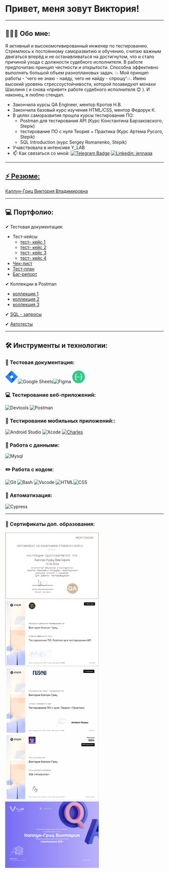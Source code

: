 
# Привет, меня зовут Виктория!

___________________________________________________________________
## 👩🏻‍💻 Обо мне:

Я активный и высокомотивированный инженер по тестированию. Стремлюсь к постоянному саморазвитию и обучению, считаю важным двигаться вперёд и не останавливаться на достигнутом, что и стало причиной ухода с должности судебного исполнителя. В работе предпочитаю принцип честности и открытости. Способна эффективно выполнять большой объем разноплановых задач. 💥 Мой принцип работы - 'чего не знаю - найду, чего не найду - спрошу'💥. Имею высокий уровень стрессоустойчивости, которой позавидуют монахи Шаолиня ( и снова «привет» работе судебного исполнителя 😊 ). И наконец, я люблю стендап.

 * Закончила курсы QA Engineer, ментор Кротов Н.В.
 * Закончила базовый курс изучения HTML/CSS, ментор Федорук К.
 * В целях саморазвития прошла курсы тестирование ПО:
   * Postman для тестирования API (Курс Константина Барзаковского, Stepiк)
   * тестирование ПО с нуля Теория + Практика (Курс Артема Русого, Stepik)
   *  SQL Introduction (курс Sergey Romanenko, Stepik)
 * Учавствовала в интенсиве Y_LAB
 * 📫 Как связаться со мной: <a href="https://t.me/Victoryia_Kaplun_Hryts" rel="nofollow"><img src="https://camo.githubusercontent.com/d0cce4c333c794ff24a06dbecfdbaaa467679f6cd5e0c40a64d8d8f3e7aa033e/68747470733a2f2f696d672e736869656c64732e696f2f62616467652f2d54656c656772616d2d3030383863633f7374796c653d666c61742d737175617265266c6f676f3d54656c656772616d266c6f676f436f6c6f723d7768697465" alt="Telegram Badge" data-canonical-src="https://img.shields.io/badge/-Telegram-0088cc?style=flat-square&amp;logo=Telegram&amp;logoColor=white" style="max-width: 100%;"></a> <a href="https://www.linkedin.com/in/victoryia-kaplun-hryts-qa-engineer/" rel="nofollow"><img src="https://camo.githubusercontent.com/dbffc0d31f25ffd8a78aef1eb26cd3a9bbd77b70e6ca9f0a1984e795fa75047c/68747470733a2f2f696d672e736869656c64732e696f2f62616467652f2d4c696e6b6564496e2d3065373661383f7374796c653d666c61742d737175617265266c6f676f3d4c696e6b6564696e266c6f676f436f6c6f723d7768697465" alt="Linkedin: jennaqa" data-canonical-src="https://img.shields.io/badge/-LinkedIn-0e76a8?style=flat-square&amp;logo=Linkedin&amp;logoColor=white" style="max-width: 100%;">

_____________________________________________________________________
## ⚡ Резюме:
[Каплун-Гриц Виктория Владимировна](https://drive.google.com/file/d/1_3g73L2OZAW_eN4IIK-VS2Eardjb7tH8/view?usp=sharing)

_________________________________________________________________________
 ## 💻 Портфолио:
✔ Тестовая документация:
   * Тест-кейсы
     - [тест- кейс 1](https://docs.google.com/spreadsheets/d/1x5IOOwmeDk8_j8h9JNgat-QDlpWBXn4vRY6Bbt46xGI/edit#gid=1321619541)
     - [тест- кейс 2](https://docs.google.com/spreadsheets/d/1tih1Kef4iCzCyp1H8CpmFzoG2e_4z3B80Hja4hNamwM/edit#gid=0)
     - [тест- кейс 3](https://docs.google.com/spreadsheets/d/1tih1Kef4iCzCyp1H8CpmFzoG2e_4z3B80Hja4hNamwM/edit#gid=1058828992)
     - [тест- кейс 4](https://docs.google.com/spreadsheets/d/1JTO_cAKhlOH5nLGSIjRzvg2fMYmBKjnv/edit?usp=sharing&ouid=112681048725283602554&rtpof=true&sd=true)
   * [Чек-лист](https://docs.google.com/spreadsheets/d/1tih1Kef4iCzCyp1H8CpmFzoG2e_4z3B80Hja4hNamwM/edit#gid=1467047045)
   * [Тест-план](https://docs.google.com/document/d/1McHQyBIy573LE-Gf0O4XJcGtJwlPjqX3/edit?usp=sharing&ouid=112681048725283602554&rtpof=true&sd=true)
   * [Баг-репорт](https://docs.google.com/spreadsheets/d/1tih1Kef4iCzCyp1H8CpmFzoG2e_4z3B80Hja4hNamwM/edit#gid=546735674)
     
✔  Коллекции в Postman
    
   - [коллекция 1](https://www.postman.com/martian-space-106676/workspace/y-lab/collection/29626994-da7eaa73-eca1-4f4b-85e1-280afc715390?action=share&creator=29626994)
   - [коллекция 2](https://elements.getpostman.com/redirect?entityId=29626994-5381b1aa-c728-46bf-a055-0e4dedd004a5&entityType=collection)
   - [коллекция 3](https://www.postman.com/martian-space-106676/workspace/gorest-co-in/collection/29626994-9217f120-3028-451d-b75d-092da3873f83?action=share&source=copy-link&creator=29626994)

✔  [SQL - запросы ](https://github.com/ViktoryiaKaplunHryts/SQL)
  
  ✔ [Автотесты](https://github.com/ViktoryiaKaplunHryts/Autotests)
___________________________________________________________________________________________________________________________________________________
## 🛠 Инструменты и технологии:
### 📁 Тестовая документация:
<img src="https://github.com/qajenna/qajenna/raw/main/icons/Jira.png" title="Jira" alt="Jira" width="40" height="40" style="max-width: 100%;"><img src="https://img.icons8.com/?size=48&id=30461&format=png" title="Google Sheets" alt="Google Sheets" width="40" height="40" style="max-width: 100%;"><img src="https://camo.githubusercontent.com/a37232e5d1c5536ee1d8b7f6529c466ec40fe414d01ff456467219e3372dbffb/68747470733a2f2f63646e2e6a7364656c6976722e6e65742f67682f64657669636f6e732f64657669636f6e2f69636f6e732f6669676d612f6669676d612d6f726967696e616c2e737667" title="Figma" alt="Figma" width="40" height="40" data-canonical-src="https://cdn.jsdelivr.net/gh/devicons/devicon/icons/figma/figma-original.svg" style="max-width: 100%;"> <img src="https://github.com/qajenna/qajenna/raw/main/icons/swagger.png" title="Swagger" alt="Swagger" width="40" height="40" style="max-width: 100%;">


### 💻 Тестирование веб-приложений:
<img src="https://camo.githubusercontent.com/be11ab1cf3e4b56fff12f3671a7c71132874aa3de3efb733ec167ba5c5769558/68747470733a2f2f64333377756272666b69306c36382e636c6f756466726f6e742e6e65742f333862356339353361343636373336363638356435356462353564303537633836646231666335342f61306664632f7374617469632f61636165366232346439343033343736363163613930316561303766343763312f6368726f6d652d6465762d6c6f676f2d69636f6e2e706e67" title="Devtools" alt="Devtools" width="40" height="40" data-canonical-src="https://d33wubrfki0l68.cloudfront.net/38b5c953a4667366685d55db55d057c86db1fc54/a0fdc/static/acae6b24d940347661ca901ea07f47c1/chrome-dev-logo-icon.png" style="max-width: 100%;">     <img src="https://camo.githubusercontent.com/8140ad4c0124d888f4bd017f01af44adebb165cd5c564f8a62922f0cb70e5390/68747470733a2f2f7365656b6c6f676f2e636f6d2f696d616765732f502f706f73746d616e2d6c6f676f2d303038374341304431352d7365656b6c6f676f2e636f6d2e706e67" title="Postman" alt="Postman" width="40" height="40" data-canonical-src="https://seeklogo.com/images/P/postman-logo-0087CA0D15-seeklogo.com.png" style="max-width: 100%;">


 ### 📱 Тестирование мобильных приложений::
 <img src="https://camo.githubusercontent.com/e87a0bbc2ea533869deabc5775446f8a634e13dc84511323038eab5203ff40e5/68747470733a2f2f63646e2e6a7364656c6976722e6e65742f67682f64657669636f6e732f64657669636f6e2f69636f6e732f616e64726f696473747564696f2f616e64726f696473747564696f2d6f726967696e616c2e737667" title="Android Studio" alt="Android Studio" width="40" height="40" data-canonical-src="https://cdn.jsdelivr.net/gh/devicons/devicon/icons/androidstudio/androidstudio-original.svg" style="max-width: 100%;"> <img src="https://camo.githubusercontent.com/661dca6d7c2385beb53e6ca99e8cf3448814b4dfa42e457569ea58557e4373ab/68747470733a2f2f63646e2e6a7364656c6976722e6e65742f67682f64657669636f6e732f64657669636f6e2f69636f6e732f78636f64652f78636f64652d6f726967696e616c2e737667" title="Xcode" alt="Xcode" width="40" height="40" data-canonical-src="https://cdn.jsdelivr.net/gh/devicons/devicon/icons/xcode/xcode-original.svg" style="max-width: 100%;"> <a target="_blank" rel="noopener noreferrer nofollow" href="https://camo.githubusercontent.com/00390fba326b3e4f2c49f834611a25e3568bff379a180ae8296e11a013ed2a9b/68747470733a2f2f63646e2e69636f6e2d69636f6e732e636f6d2f69636f6e73322f333035332f504e472f3531322f636861726c65735f70726f78795f6d61636f735f6269677375725f69636f6e5f3139303330322e706e67"><img src="https://camo.githubusercontent.com/00390fba326b3e4f2c49f834611a25e3568bff379a180ae8296e11a013ed2a9b/68747470733a2f2f63646e2e69636f6e2d69636f6e732e636f6d2f69636f6e73322f333035332f504e472f3531322f636861726c65735f70726f78795f6d61636f735f6269677375725f69636f6e5f3139303330322e706e67" title="Charles" alt="Charles" width="40" height="40" data-canonical-src="https://cdn.icon-icons.com/icons2/3053/PNG/512/charles_proxy_macos_bigsur_icon_190302.png" style="max-width: 100%;"></a>
 
 ### 💾 Работа с данными:
<img src="https://camo.githubusercontent.com/5e956ea0943b5a05092e94d7376582051e61fe84af215ad6e35334a2d61b658a/68747470733a2f2f63646e2e6a7364656c6976722e6e65742f67682f64657669636f6e732f64657669636f6e2f69636f6e732f6d7973716c2f6d7973716c2d6f726967696e616c2e737667" title="Mysql" alt="Mysql" width="40" height="40" data-canonical-src="https://cdn.jsdelivr.net/gh/devicons/devicon/icons/mysql/mysql-original.svg" style="max-width: 100%;">

### ✏️ Работа с кодом:
<img src="https://camo.githubusercontent.com/38827655e1ae0e1518d635ad89e8aa46b7f977c795952245c36a2d58064f1803/68747470733a2f2f63646e2e6a7364656c6976722e6e65742f67682f64657669636f6e732f64657669636f6e2f69636f6e732f6769742f6769742d6f726967696e616c2e737667" title="Git" alt="Git" width="40" height="40" data-canonical-src="https://cdn.jsdelivr.net/gh/devicons/devicon/icons/git/git-original.svg" style="max-width: 100%;"> <img src="https://camo.githubusercontent.com/f5d874bf96a93be715a081939d418c01273698e86fe11f44ece00df7b4a496f3/68747470733a2f2f75706c6f61642e77696b696d656469612e6f72672f77696b6970656469612f636f6d6d6f6e732f7468756d622f342f34622f426173685f4c6f676f5f436f6c6f7265642e7376672f3130323470782d426173685f4c6f676f5f436f6c6f7265642e7376672e706e673f3230313830373233303534333530" title="Bash" alt="Bash" width="40" height="40" data-canonical-src="https://upload.wikimedia.org/wikipedia/commons/thumb/4/4b/Bash_Logo_Colored.svg/1024px-Bash_Logo_Colored.svg.png?20180723054350" style="max-width: 100%;"> <img src="https://camo.githubusercontent.com/25d07ba4220a3fcadb4af12394d157494ec298dec4ecd86321961427ea18c9e8/68747470733a2f2f63646e2e6a7364656c6976722e6e65742f67682f64657669636f6e732f64657669636f6e2f69636f6e732f7673636f64652f7673636f64652d6f726967696e616c2e737667" title="Vscode" alt="Vscode" width="40" height="40" data-canonical-src="https://cdn.jsdelivr.net/gh/devicons/devicon/icons/vscode/vscode-original.svg" style="max-width: 100%;"> <img src="https://camo.githubusercontent.com/f2ce4039c99cf35adde738583ab0fbcd60eaafccf1e949884bda91d0b5c819ce/68747470733a2f2f63646e2e6a7364656c6976722e6e65742f67682f64657669636f6e732f64657669636f6e2f69636f6e732f68746d6c352f68746d6c352d6f726967696e616c2e737667" title="HTML" alt="HTML" width="50" height="40" data-canonical-src="https://cdn.jsdelivr.net/gh/devicons/devicon/icons/html5/html5-original.svg" style="max-width: 100%;"><img src="https://camo.githubusercontent.com/0da944f181647261c840e34b20ed7e3ca44ddc150869c6ea550cf98d06c81a37/68747470733a2f2f63646e2e6a7364656c6976722e6e65742f67682f64657669636f6e732f64657669636f6e2f69636f6e732f637373332f637373332d6f726967696e616c2e737667" title="CSS" alt="CSS" width="40" height="40" data-canonical-src="https://cdn.jsdelivr.net/gh/devicons/devicon/icons/css3/css3-original.svg" style="max-width: 100%;">

### 🚗 Автоматизация:
<img src="https://www.cypress.io/_astro/navbar-brand.D87396b0.svg" title="Cypress" alt="Cypress" width="70" height="70" data-canonical-src="https://cdn.jsdelivr.net/gh/devicons/devicon/icons/git/git-original.svg" style="max-width: 100%;">

_______________________________________________________________________________________________
### 📁 Сертификаты доп. образования:
<img src="https://github.com/ViktoryiaKaplunHryts/About-me/blob/main/certificates/2024-03-07_160910.png"  width="297" height="210" style="max-width: 100%;"> <img src="https://github.com/ViktoryiaKaplunHryts/About-me/blob/main/certificates/Screenshot2.png" width="297" height="210" style="max-width: 100%;"> <img src="https://github.com/ViktoryiaKaplunHryts/About-me/blob/main/certificates/Screenshot3.png" width="297" height="210" style="max-width: 100%;"> <img src="https://github.com/ViktoryiaKaplunHryts/About-me/blob/main/certificates/Screenshot4.png" width="297" height="210" style="max-width: 100%;"> <img src="https://github.com/ViktoryiaKaplunHryts/About-me/blob/main/certificates/2024-03-06_102414.png" width="297" height="210" style="max-width: 100%;">






    

